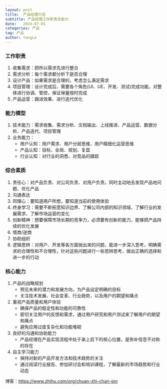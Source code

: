 ```yaml
---
layout: post
title:  产品经理介绍
subtitle: 产品经理工作职责及能力
date:   2024-07-01
categories: 产品
tag: 产品
author: YangLe
---
```




### 工作职责

1. 收集需求：把所以需求先进行整合
2. 需求分析：每个需求都分析下是否合理
3. 设计产品：如果需求是合理的，考虑怎么满足需求
4. 项目管理：设计完成后，需要各个角色(UI、UE、开发、测试)完成功能，对整体进行协调、管控，保证保量按时完成
5. 产品运营：跟进效果、进行迭代优化



### 能力模型

1. 技术能力：需求收集、需求分析、文档输出、上线推进、产品运营、数据分析、产品迭代、项目管理
2. 业务能力：
   - 用户认知：用户需求、用户分层思维、用户精细化运营思维
   - 产品认知：目标、全局、规划、复盘
   - 行业认知：对行业的洞悉、对竞品的跟踪



### 综合素质

1. 责任心：对产品负责、对公司负责、对用户负责。同时主动地去发现产品地问题、优化产品
2. 沟通表达
3. 同理心：要知道用户所想，要知道当前的使用体验
4. 终身学习：需要不断拓宽知识边界、了解公司内部的知识领域、了解行业的发展需求、了解市场运营的变化
5. 创新精神：想要保障市场长期的竞争力，必须要有创新的能力，能够把产品持续的优化发展
6. 情商/逆商
7. 协助组织
8. 逻辑思辨：对用户、开发等各方面抛出来的问题，能进一步深入思考，明确需求的合理性和不合理性，针对这些问题进行一些思辨思考，做出正确的选择和进一步的行动



### 核心能力

1. 产品的战略规划
   - 预见未来的潜力和发展方向，为产品设定明确的目标
   - 关注技术发展、社会变革、行业趋势，以及用户的期望和痛点
2. 重视产品质量和用户体验
   - 确保产品的稳定性和功能的可靠性
   - 密切关注用户的反馈和需求，通过用户研究和用户测试来了解用户的期望和痛点
   - 避免应用过度复杂化和功能堆砌
3. 良好的沟通和协助能力
   - 产品经理在产品实现流程中处于承上启下的核心位置，是弥补信息不对称的存在
4. 自主学习能力
   - 保持对新的产品开发方法和技术趋势的关注
   - 通过阅读行业报告、参加研讨会和培训课程，了解最新的市场趋势和行业动态







博客：https://www.zhihu.com/org/chuan-zhi-chan-pin




